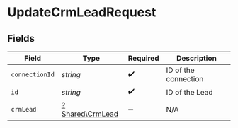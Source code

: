 # UpdateCrmLeadRequest


## Fields

| Field                                             | Type                                              | Required                                          | Description                                       |
| ------------------------------------------------- | ------------------------------------------------- | ------------------------------------------------- | ------------------------------------------------- |
| `connectionId`                                    | *string*                                          | :heavy_check_mark:                                | ID of the connection                              |
| `id`                                              | *string*                                          | :heavy_check_mark:                                | ID of the Lead                                    |
| `crmLead`                                         | [?Shared\CrmLead](../../Models/Shared/CrmLead.md) | :heavy_minus_sign:                                | N/A                                               |